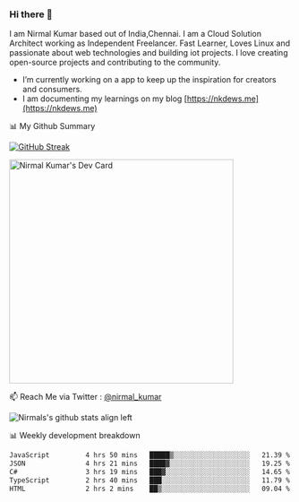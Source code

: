 ### Hi there 👋

 I am Nirmal Kumar based out of India,Chennai. I am a Cloud Solution Architect working as Independent Freelancer. Fast Learner, Loves Linux and passionate about web technologies and building iot projects. I love creating open-source projects and contributing to the community.

- I’m currently working on a app to keep up the inspiration for creators and consumers.
- I am documenting my learnings on my blog [https://nkdews.me](https://nkdews.me)


📊 My Github Summary

[![GitHub Streak](https://github-readme-streak-stats.herokuapp.com?user=nk-gears&theme=dark&hide_border=true&date_format=M%20j%5B%2C%20Y%5D)](https://git.io/streak-stats)

<a href="https://app.daily.dev/nirmal_kumar"><img src="https://api.daily.dev/devcards/a16cfcf02d384b16b41de71ce4d1d811.png?r=8ve" width="400" alt="Nirmal Kumar's Dev Card"/></a>

📫 Reach Me via  Twitter : [@nirmal_kumar](https://twitter.com/nirmal_kumar)

![Nirmals's github stats align left](https://github-readme-stats.vercel.app/api?username=nk-gears&show_icons=true)


📊 Weekly development breakdown

<!--START_SECTION:waka-->

```txt
JavaScript         4 hrs 50 mins   █████▒░░░░░░░░░░░░░░░░░░░   21.39 %
JSON               4 hrs 21 mins   ████▓░░░░░░░░░░░░░░░░░░░░   19.25 %
C#                 3 hrs 19 mins   ███▓░░░░░░░░░░░░░░░░░░░░░   14.65 %
TypeScript         2 hrs 40 mins   ███░░░░░░░░░░░░░░░░░░░░░░   11.79 %
HTML               2 hrs 2 mins    ██▒░░░░░░░░░░░░░░░░░░░░░░   09.04 %
```

<!--END_SECTION:waka-->



